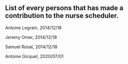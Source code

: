 List of every persons that has made a contribution  to the nurse scheduler.
--------------------------------------------------------------------------------

Antoine Legrain, 2014/12/18

Jeremy Omer, 2014/12/18

Samuel Rosat, 2014/12/18

Antoine Gicquel, 2020/07/01